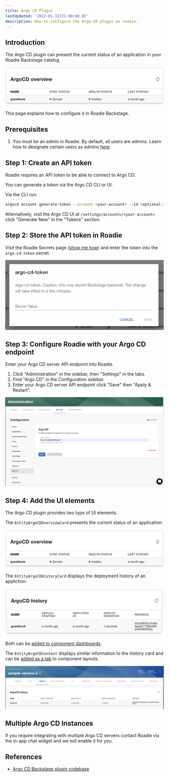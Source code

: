 ```yaml
---
title: Argo CD Plugin
lastUpdated: '2022-01-31T21:00:00.0Z'
description: How to configure the Argo CD plugin on roadie.
---
```


## Introduction

The Argo CD plugin can present the current status of an application in your Roadie Backstage catalog.

![Argo CD Overview Card](./argo-overview.png)

This page explains how to configure it in Roadie Backstage.

## Prerequisites

1. You must be an admin in Roadie. By default, all users are admins. Learn how to designate certain users as admins [here](/docs/getting-started/getting-started-for-admins/).

## Step 1: Create an API token

Roadie requires an API token to be able to connect to Argo CD.

You can generate a token via the Argo CD CLI or UI. 

Via the CLI run:

```bash
argocd account generate-token --account <your-account> --id <optional-id>
```

Alternatively, visit the Argo CD UI at `/settings/accounts/<your-account>` click "Generate New" in the "Tokens" section.

## Step 2: Store the API token in Roadie

Visit the Roadie Secrets page ([show me how](/docs/details/setting-secrets/)) and enter the token into the `argo-cd-token` secret.

![Set argo-cd-token via UI](./argo-cd-token-dialog.png)

## Step 3: Configure Roadie with your Argo CD endpoint

Enter your Argo CD server API endpoint into Roadie.

1. Click "Administration" in the sidebar, then "Settings" in the tabs.
2. Find "Argo CD" in the Configuration sidebar.
3. Enter your Argo CD server API endpoint click "Save" then "Apply & Restart".

![Set Argo CD Config](./config.png)

## Step 4: Add the UI elements

The Argo CD plugin provides two type of UI elements. 

The `EntityArgoCDOverviewCard` presents the current status of an application: 

![Argo CD Overview Card](./argo-overview.png)

The `EntityArgoCDHistoryCard` displays the deployment history of an appliction:

![Argo CD History Card](./argo-history.png)

Both can be [added to component dashboards](/docs/details/updating-the-ui/#updating-dashboards).

The `EntityArgoCDContent` displays similar information to the history card and can be [added as a tab](/docs/getting-started/updating-the-ui#updating-tabs) to component layouts.

![Argo CD Tab](./argo-tab.png)

## Multiple Argo CD Instances

If you require integrating with multiple Argo CD servers contact Roadie via the in-app chat widget and we will enable it for you.

## References

- [Argo CD Backstage plugin codebase](https://github.com/RoadieHQ/roadie-backstage-plugins/tree/main/plugins/backstage-plugin-argo-cd)
